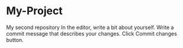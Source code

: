 # My-Project
My second repository
In the editor, write a bit about yourself.
Write a commit message that describes your changes.
Click Commit changes button.

